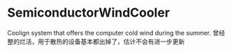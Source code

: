 # SemiconductorWindCooler
Coolign system that offers the computer cold wind during the summer.
曾经整的烂活，用于散热的设备基本都出掉了，估计不会有进一步更新
